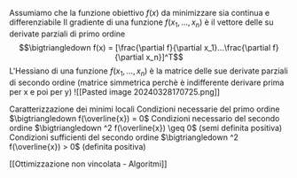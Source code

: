 Assumiamo che la funzione obiettivo $f(x)$ da minimizzare sia continua e differenziabile
Il gradiente di una funzione $f(x_1, ..., x_n)$ è il vettore delle su derivate parziali di primo ordine
$$\bigtriangledown f(x) = [\frac{\partial f}{\partial x_1}...\frac{\partial f}{\partial x_n}]^T$$
L'Hessiano di una funzione $f(x_1, ..., x_n)$ è la matrice delle sue derivate parziali di secondo ordine (matrice simmetrica perchè è indifferente derivare prima per x e poi per y)
![[Pasted image 20240328170725.png]]

Caratterizzazione dei minimi locali
Condizioni necessarie del primo ordine $\bigtriangledown f(\overline{x}) = 0$
Condizioni necessario del secondo ordine $\bigtriangledown ^2 f(\overline{x}) \geq 0$ (semi definita positiva)
Condizioni sufficienti del secondo ordine $\bigtriangledown ^2 f(\overline{x}) > 0$ (definita positiva)

[[Ottimizzazione non vincolata - Algoritmi]]